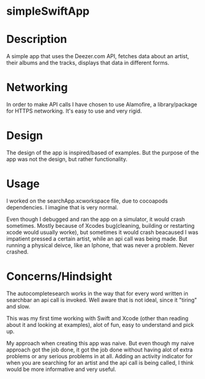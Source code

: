 # simpleSwiftApp

# Description
A simple app that uses the Deezer.com API, fetches data about an artist, their albums and the tracks, displays that data in different forms.

# Networking
In order to make API calls I have chosen to use Alamofire, a library/package for HTTPS networking. It's easy to use and very rigid.

# Design
The design of the app is inspired/based of examples. But the purpose of the app was not the design, but rather functionality.

# Usage
I worked on the searchApp.xcworkspace file, due to cocoapods dependencies. I imagine that is very normal.

Even though I debugged and ran the app on a simulator, it would crash sometimes. Mostly because of Xcodes bug(cleaning, building or restarting xcode would usually worke), but sometimes it would crash beacaused I was impatient pressed a certain artist, while an api call was being made. But running a physical deivce, like an Iphone, that was never a problem. Never crashed.

# Concerns/Hindsight
The autocompletesearch works in the way that for every word written in searchbar an api call is invoked. Well aware that is not ideal, since it "tiring" and slow. 

This was my first time working with Swift and Xcode (other than reading about it and looking at examples), alot of fun, easy to understand and pick up. 

My approach when creating this app was naive. But even though my naive approach got the job done, it got the job done without having alot of extra problems or any serious problems in at all. Adding an activity indicator for when you are searching for an artist and the api call is being called, I think would be more informative and very useful. 
